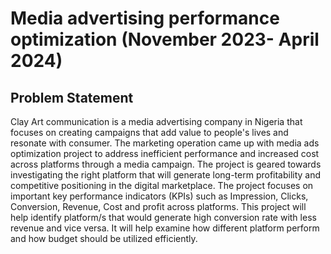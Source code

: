 # Media advertising performance optimization (November 2023- April 2024)
## Problem Statement
Clay Art communication is a media advertising company in Nigeria that focuses on creating campaigns that add value to people's lives and resonate with consumer. The marketing operation came up with media ads optimization project to address inefficient performance and increased cost across platforms through a media campaign. The project is geared towards investigating the right platform that will generate long-term profitability and competitive positioning in the digital marketplace. 
The project focuses on important key performance indicators (KPIs) such as Impression, Clicks, Conversion, Revenue, Cost and profit across platforms. 
This project will help identify platform/s that would generate high conversion rate with less revenue and vice versa. It will help examine how different platform perform and how budget should be utilized efficiently.

 
